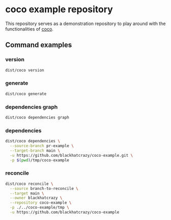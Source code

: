 # coco example repository

This repository serves as a demonstration repository to play around with the
functionalities of
[coco](https://github.com/SAP/configuration-tools-for-gitops).

## Command examples

### version

```bash
dist/coco version

```

### generate

```bash
dist/coco generate
```

### dependencies graph

```bash
dist/coco dependencies graph
```

### dependencies

```bash
dist/coco dependencies \
  --source-branch pr-example \
  --target-branch main \
  -u https://github.com/blackhatcrazy/coco-example.git \
  -p $(pwd)/tmp/coco-example
```

### reconcile

```bash
dist/coco reconcile \
  --source branch-to-reconcile \
  --target main \
  --owner blackhatcrazy \
  --repository coco-example \
  -p ./../coco-example/tmp \
  -u https://github.com/blackhatcrazy/coco-example
```
